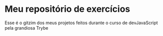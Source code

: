 # Meu repositório de exercícios
Esse é o gitzim dos meus projetos feitos durante o curso de devJavaScript pela grandiosa Trybe
